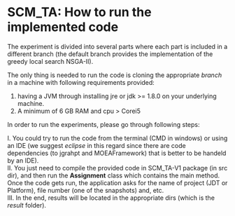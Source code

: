 # SCM_TA: How to run the implemented code
The experiment is divided into several parts where each part is included in a different branch (the default branch provides the implementation of the greedy local search NSGA-II).

The only thing is needed to run the code is cloning the appropriate *branch* in a machine with following requirements provided:<br/>

1. having a JVM through installing jre or jdk >= 1.8.0 on your underlying machine.
2. A minimum of 6 GB RAM and cpu > Corei5

In order to run the experiments, please go through following steps:

I. You could try to run the code from the terminal (CMD in windows) or using an IDE (we suggest *eclipse* in this regard since there are code dependencies (to jgrahpt and MOEAFramework) that is better to be handeld by an IDE).<br/>
II. You just need to compile the provided code in SCM_TA-V1 package (in src dir), and then run the **Assignment** class which contains the main method. Once the code gets run, the application asks for the name of project (JDT or Platform), file number (one of the snapshots) and, etc. <br/>
III. In the end, results will be located in the appropriate dirs (which is the *result* folder).
